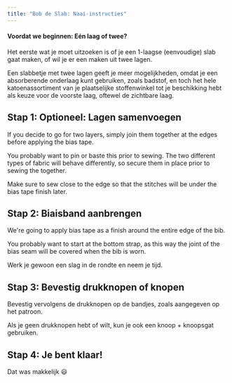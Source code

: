 ```yaml
---
title: "Bob de Slab: Naai-instructies"
---
```


<Note>

#### Voordat we beginnen: Eén laag of twee?

Het eerste wat je moet uitzoeken is of je een 1-laagse (eenvoudige) slab gaat maken,
of wil je er een maken uit twee lagen.

Een slabbetje met twee lagen geeft je meer mogelijkheden, omdat je een absorberende onderlaag kunt gebruiken, zoals
badstof, en toch het hele katoenassortiment van je plaatselijke stoffenwinkel tot je beschikking hebt
als keuze voor de voorste laag, oftewel de zichtbare laag.

</Note>

## Stap 1: Optioneel: Lagen samenvoegen

If you decide to go for two layers, simply join them together at the edges before applying the bias tape.

You probably want to pin or baste this prior to sewing. The two different types of fabric will behave differently, so secure them in place prior to sewing the together.

Make sure to sew close to the edge so that the stitches will be under the bias tape finish later.

## Stap 2: Biaisband aanbrengen

We're going to apply bias tape as a finish around the entire edge of the bib.

You probably want to start at the bottom strap, as this way the joint of the bias seam will be covered when the bib is worn.

Werk je gewoon een slag in de rondte en neem je tijd.

## Stap 3: Bevestig drukknopen of knopen

Bevestig vervolgens de drukknopen op de bandjes, zoals aangegeven op het patroon.

Als je geen drukknopen hebt of wilt, kun je ook een knoop + knoopsgat gebruiken.

## Stap 4: Je bent klaar!

Dat was makkelijk 😃

